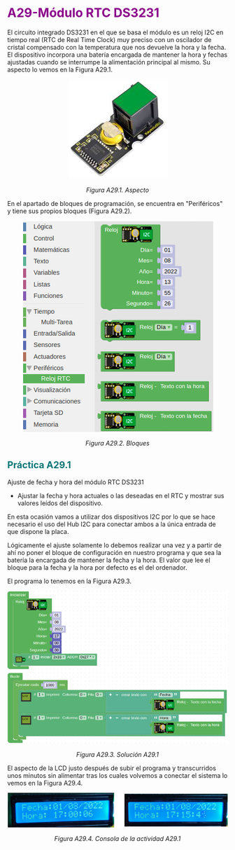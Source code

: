 # <FONT COLOR=#8B008B>A29-Módulo RTC DS3231</font>
El circuito integrado DS3231 en el que se basa el módulo es un reloj I2C en tiempo real (RTC de Real Time Clock) muy preciso con un oscilador de cristal compensado con la temperatura que nos devuelve la hora y la fecha. El dispositivo incorpora una batería encargada de mantener la hora y fechas ajustadas cuando se interrumpe la alimentación principal al mismo. Su aspecto lo vemos en la Figura A29.1.

<center>

![Aspecto](../img/A29/FA29_1.png)

*Figura A29.1. Aspecto*

</center>

En el apartado de bloques de programación, se encuentra en "Periféricos" y tiene sus propios bloques (Figura A29.2).

<center>

![Bloques](../img/A29/FA29_2.png)

*Figura A29.2. Bloques*

</center>

## <FONT COLOR=#007575>**Práctica A29.1**</font>
Ajuste de fecha y hora del módulo RTC DS3231

* Ajustar la fecha y hora actuales o las deseadas en el RTC y mostrar sus valores leídos del dispositivo.

En esta ocasión vamos a utilizar dos dispositivos I2C por lo que se hace necesario el uso del Hub I2C para conectar ambos a la única entrada de que dispone la placa.

Lógicamente el ajuste solamente lo debemos realizar una vez y a partir de ahí no poner el bloque de configuración en nuestro programa y que sea la batería la encargada de mantener la fecha y la hora. El valor que lee el bloque para la fecha y la hora por defecto es el del ordenador.
 
El programa lo tenemos en la Figura A29.3.

<center>

![Solución A29.1](../img/A29/FA29_3.png)

*Figura A29.3. Solución A29.1*

</center>

El aspecto de la LCD justo después de subir el programa y transcurridos unos minutos sin alimentar tras los cuales volvemos a conectar el sistema lo vemos en la Figura A29.4.

<center>

![Consola de la actividad A29.1](../img/A29/FA29_4.png)

*Figura A29.4. Consola de la actividad A29.1*

</center>
